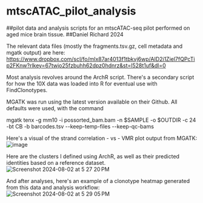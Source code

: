 # mtscATAC_pilot_analysis
##pilot data and analysis scripts for an mtscATAC-seq pilot performed on aged mice brain tissue.
##Daniel Richard 2024

The relevant data files (mostly the fragments.tsv.gz, cell metadata and mgatk output) are here: https://www.dropbox.com/scl/fo/mlx87ar4013f1tbkvj6wp/AID2i1Ziel7fQPcTip2FKnw?rlkey=67twjo25fzbuhh62dpz0hdnrz&st=l528t1uf&dl=0

Most analysis revolves around the ArchR script. There's a secondary script for how the 10X data was loaded into R for eventual use with FindClonotypes.

MGATK was run using the latest version available on their Github. All defaults were used, with the command

mgatk tenx  -g mm10 -i possorted_bam.bam -n $SAMPLE -o $OUTDIR -c 24 -bt CB -b barcodes.tsv --keep-temp-files --keep-qc-bams

Here's a visual of the strand correlation - vs - VMR plot output from MGATK:
![image](https://github.com/user-attachments/assets/10a7df24-4c3d-4cc6-9ba9-1e9b6f53add9)

Here are the clusters I defined using ArchR, as well as their predicted identities based on a reference dataset.
![Screenshot 2024-08-02 at 5 27 20 PM](https://github.com/user-attachments/assets/8fa3a8f0-0446-438f-a7d2-b1885752044b)

And after analyses, here's an example of a clonotype heatmap generated from this data and analysis workflow:
![Screenshot 2024-08-02 at 5 29 05 PM](https://github.com/user-attachments/assets/5026a7f7-53f4-4b85-bcf8-caf7e40eaa32)


